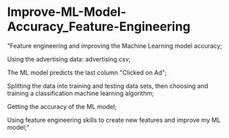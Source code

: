 # Improve-ML-Model-Accuracy_Feature-Engineering

"Feature engineering and improving the Machine Learning model accuracy; 

Using the advertising data:  advertising.csv; 

The ML model predicts the last column "Clicked on Ad";

Splitting the data into training and testing data sets, then choosing and training a classification machine learning algorithm; 

Getting the accuracy of the ML model;

Using feature engineering skills to create new features and improve my ML model;"

